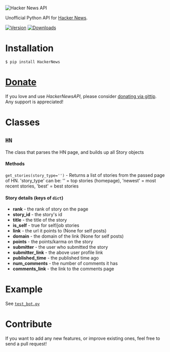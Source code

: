 ![Hacker News API](https://raw.github.com/thekarangoel/HackerNewsAPI/master/HN.jpg)

Unofficial Python API for [Hacker News](https://news.ycombinator.com/).

[![Version](https://pypip.in/v/HackerNews/badge.png)](https://crate.io/packages/HackerNews/)   [![Downloads](https://pypip.in/d/HackerNews/badge.png)](https://crate.io/packages/HackerNews/)

Installation
============

    $ pip install HackerNews


[Donate](https://www.gittip.com/Karan%20Goel/)
=============

If you love and use *HackerNewsAPI*, please consider [donating via gittip](https://www.gittip.com/Karan%20Goel/). Any support is appreciated!

Classes
==========

## `HN`

The class that parses the HN page, and builds up all Story objects

#### Methods

`get_stories(story_type='')` - Returns a list of stories from the passed page of HN. 'story_type' can be: '' = top stories (homepage), 'newest' = most recent stories, 'best' = best stories

#### Story details (keys of `dict`)

* **rank** - the rank of story on the page
* **story_id** - the story's id
* **title** - the title of the story
* **is_self** - true for self/job stories
* **link** - the url it points to (None for self posts)
* **domain** - the domain of the link (None for self posts)
* **points** - the points/karma on the story
* **submitter** - the user who submitted the story
* **submitter_link** - the above user profile link
* **published_time** - the published time ago
* **num_comments** - the number of comments it has
* **comments_link** - the link to the comments page

Example
========

See [`test_bot.py`](https://github.com/thekarangoel/HackerNewsAPI/blob/master/test_bot.py)
        
Contribute
========

If you want to add any new features, or improve existing ones, feel free to send a pull request!

